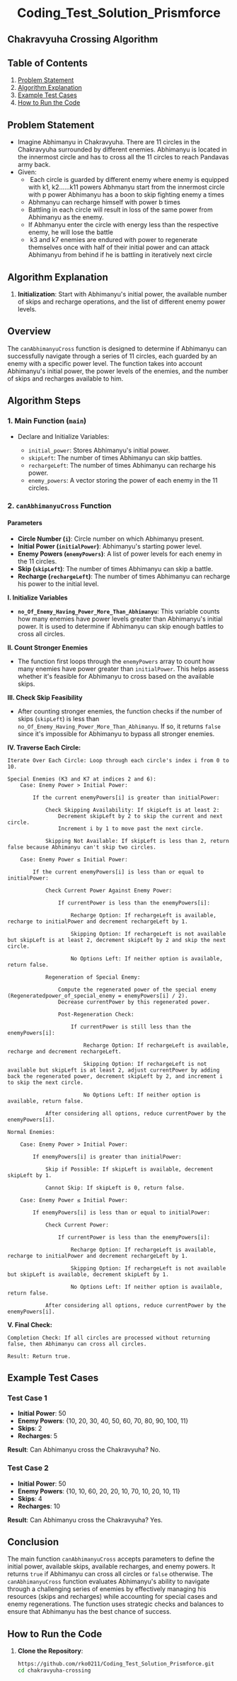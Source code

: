  <h1 align="center">
  <strong> Coding_Test_Solution_Prismforce</strong>
</h1>



## Chakravyuha Crossing Algorithm

## Table of Contents
1. [Problem Statement](#problem-statement)
2. [Algorithm Explanation](#algorithm-explanation)
3. [Example Test Cases](#example-test-cases)
4. [How to Run the Code](#how-to-run-the-code)

## Problem Statement
- Imagine Abhimanyu in Chakravyuha. There are 11 circles in the Chakravyuha surrounded by different enemies. Abhimanyu is located in the innermost circle and has to cross all the 11 circles to reach Pandavas army back.
 
- Given: 
    -  Each circle is guarded by different enemy where enemy is equipped with k1, k2……k11 powers Abhmanyu start from the innermost circle with p power Abhimanyu has a boon to skip fighting enemy a times 
    - Abhmanyu can recharge himself with power b times 
    - Battling in each circle will result in loss of the same power from Abhimanyu as the enemy. 
    - If Abhmanyu enter the circle with energy less than the respective enemy, he will lose the battle
    -  k3 and k7 enemies are endured with power to regenerate themselves once with half of their initial power and can attack Abhimanyu from behind if he is battling in iteratively next circle
      

## Algorithm Explanation

1. **Initialization**: Start with Abhimanyu's initial power, the available number of skips and recharge operations, and the list of different enemy power levels.

## Overview

The `canAbhimanyuCross` function is designed to determine if Abhimanyu can successfully navigate through a series of 11 circles, each guarded by an enemy with a specific power level. The function takes into account Abhimanyu's initial power, the power levels of the enemies, and the number of skips and recharges available to him.

## Algorithm Steps
### 1. Main Function (`main`)
- Declare and Initialize Variables:

  -  `initial_power`: Stores Abhimanyu's initial power.
   - `skipLeft`: The number of times Abhimanyu can skip battles.
   -  `rechargeLeft`: The number of times Abhimanyu can recharge his power.
   -  `enemy_powers`: A vector storing the power of each enemy in the 11 circles.
  
### 2.  `canAbhimanyuCross` Function

 #### Parameters
- **Circle Number (`i`)**: Circle number on which Abhimanyu present.
- **Initial Power (`initialPower`)**: Abhimanyu's starting power level.
- **Enemy Powers (`enemyPowers`)**: A list of power levels for each enemy in the 11 circles.
- **Skip (`skipLeft`)**: The number of times Abhimanyu can skip a battle.
- **Recharge (`rechargeLeft`)**: The number of times Abhimanyu can recharge his power to the initial level.

  
 **I. Initialize Variables**

- **`no_Of_Enemy_Having_Power_More_Than_Abhimanyu`**: This variable counts how many enemies have power levels greater than Abhimanyu's initial power. It is used to determine if Abhimanyu can skip enough battles to cross all circles.

**II. Count Stronger Enemies**

- The function first loops through the `enemyPowers` array to count how many enemies have power greater than `initialPower`. This helps assess whether it's feasible for Abhimanyu to cross based on the available skips.

**III. Check Skip Feasibility**

- After counting stronger enemies, the function checks if the number of skips (`skipLeft`) is less than `no_Of_Enemy_Having_Power_More_Than_Abhimanyu`. If so, it returns `false` since it's impossible for Abhimanyu to bypass all stronger enemies.

**IV. Traverse Each Circle:**

    Iterate Over Each Circle: Loop through each circle's index i from 0 to 10.

    Special Enemies (K3 and K7 at indices 2 and 6):
        Case: Enemy Power > Initial Power:

            If the current enemyPowers[i] is greater than initialPower:

                Check Skipping Availability: If skipLeft is at least 2:
                    Decrement skipLeft by 2 to skip the current and next circle.
                    Increment i by 1 to move past the next circle.

                Skipping Not Available: If skipLeft is less than 2, return false because Abhimanyu can't skip two circles.

        Case: Enemy Power ≤ Initial Power:

            If the current enemyPowers[i] is less than or equal to initialPower:

                Check Current Power Against Enemy Power:

                    If currentPower is less than the enemyPowers[i]:

                        Recharge Option: If rechargeLeft is available, recharge to initialPower and decrement rechargeLeft by 1.

                        Skipping Option: If rechargeLeft is not available but skipLeft is at least 2, decrement skipLeft by 2 and skip the next circle.

                        No Options Left: If neither option is available, return false.

                Regeneration of Special Enemy:

                    Compute the regenerated power of the special enemy (Regeneratedpower_of_special_enemy = enemyPowers[i] / 2).
                    Decrease currentPower by this regenerated power.

                    Post-Regeneration Check:

                        If currentPower is still less than the enemyPowers[i]:

                            Recharge Option: If rechargeLeft is available, recharge and decrement rechargeLeft.

                            Skipping Option: If rechargeLeft is not available but skipLeft is at least 2, adjust currentPower by adding back the regenerated power, decrement skipLeft by 2, and increment i to skip the next circle.

                            No Options Left: If neither option is available, return false.

                After considering all options, reduce currentPower by the enemyPowers[i].

    Normal Enemies:

        Case: Enemy Power > Initial Power:

            If enemyPowers[i] is greater than initialPower:

                Skip if Possible: If skipLeft is available, decrement skipLeft by 1.

                Cannot Skip: If skipLeft is 0, return false.

        Case: Enemy Power ≤ Initial Power:

            If enemyPowers[i] is less than or equal to initialPower:

                Check Current Power:

                    If currentPower is less than the enemyPowers[i]:

                        Recharge Option: If rechargeLeft is available, recharge to initialPower and decrement rechargeLeft by 1.

                        Skipping Option: If rechargeLeft is not available but skipLeft is available, decrement skipLeft by 1.

                        No Options Left: If neither option is available, return false.

                After considering all options, reduce currentPower by the enemyPowers[i].

**V. Final Check:**

    Completion Check: If all circles are processed without returning false, then Abhimanyu can cross all circles.

    Result: Return true.


## Example Test Cases

### Test Case 1

- **Initial Power**: 50
- **Enemy Powers**: {10, 20, 30, 40, 50, 60, 70, 80, 90, 100, 11}
- **Skips**: 2
- **Recharges**: 5

**Result**: Can Abhimanyu cross the Chakravyuha? No.

### Test Case 2

- **Initial Power**: 50
- **Enemy Powers**: {10, 10, 60, 20, 20, 10, 70, 10, 20, 10, 11}
- **Skips**: 4
- **Recharges**: 10

**Result**: Can Abhimanyu cross the Chakravyuha? Yes.

## Conclusion

The main function `canAbhimanyuCross` accepts parameters to define the initial power, available skips, available recharges, and enemy powers. It returns `true` if Abhimanyu can cross all circles or `false` otherwise. The `canAbhimanyuCross` function  evaluates Abhimanyu's ability to navigate through a challenging series of enemies by effectively managing his resources (skips and recharges) while accounting for special cases and enemy regenerations. The function uses strategic checks and balances to ensure that Abhimanyu has the best chance of success.


## How to Run the Code

1. **Clone the Repository**:
   ```bash
   https://github.com/rko0211/Coding_Test_Solution_Prismforce.git
   cd chakravyuha-crossing
